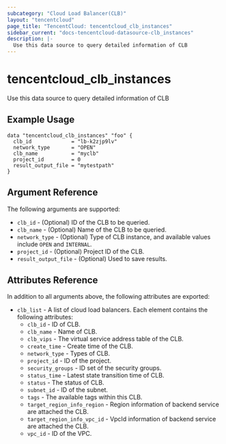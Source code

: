 ```yaml
---
subcategory: "Cloud Load Balancer(CLB)"
layout: "tencentcloud"
page_title: "TencentCloud: tencentcloud_clb_instances"
sidebar_current: "docs-tencentcloud-datasource-clb_instances"
description: |-
  Use this data source to query detailed information of CLB
---
```


# tencentcloud_clb_instances

Use this data source to query detailed information of CLB

## Example Usage

```hcl
data "tencentcloud_clb_instances" "foo" {
  clb_id             = "lb-k2zjp9lv"
  network_type       = "OPEN"
  clb_name           = "myclb"
  project_id         = 0
  result_output_file = "mytestpath"
}
```

## Argument Reference

The following arguments are supported:

* `clb_id` - (Optional) ID of the CLB to be queried.
* `clb_name` - (Optional) Name of the CLB to be queried.
* `network_type` - (Optional) Type of CLB instance, and available values include `OPEN` and `INTERNAL`.
* `project_id` - (Optional) Project ID of the CLB.
* `result_output_file` - (Optional) Used to save results.

## Attributes Reference

In addition to all arguments above, the following attributes are exported:

* `clb_list` - A list of cloud load balancers. Each element contains the following attributes:
  * `clb_id` - ID of CLB.
  * `clb_name` - Name of CLB.
  * `clb_vips` - The virtual service address table of the CLB.
  * `create_time` - Create time of the CLB.
  * `network_type` - Types of CLB.
  * `project_id` - ID of the project.
  * `security_groups` - ID set of the security groups.
  * `status_time` - Latest state transition time of CLB.
  * `status` - The status of CLB.
  * `subnet_id` - ID of the subnet.
  * `tags` - The available tags within this CLB.
  * `target_region_info_region` - Region information of backend service are attached the CLB.
  * `target_region_info_vpc_id` - VpcId information of backend service are attached the CLB.
  * `vpc_id` - ID of the VPC.


